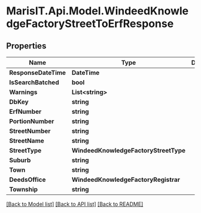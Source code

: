 
# MarisIT.Api.Model.WindeedKnowledgeFactoryStreetToErfResponse

## Properties

Name | Type | Description | Notes
------------ | ------------- | ------------- | -------------
**ResponseDateTime** | **DateTime** |  | [optional] 
**IsSearchBatched** | **bool** |  | [optional] 
**Warnings** | **List&lt;string&gt;** |  | [optional] 
**DbKey** | **string** |  | [optional] 
**ErfNumber** | **string** |  | [optional] 
**PortionNumber** | **string** |  | [optional] 
**StreetNumber** | **string** |  | [optional] 
**StreetName** | **string** |  | [optional] 
**StreetType** | **WindeedKnowledgeFactoryStreetType** |  | [optional] 
**Suburb** | **string** |  | [optional] 
**Town** | **string** |  | [optional] 
**DeedsOffice** | **WindeedKnowledgeFactoryRegistrar** |  | [optional] 
**Township** | **string** |  | [optional] 

[[Back to Model list]](../README.md#documentation-for-models)
[[Back to API list]](../README.md#documentation-for-api-endpoints)
[[Back to README]](../README.md)

